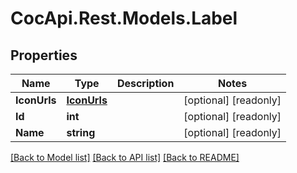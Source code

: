 ﻿# CocApi.Rest.Models.Label

## Properties

Name | Type | Description | Notes
------------ | ------------- | ------------- | -------------
**IconUrls** | [**IconUrls**](IconUrls.md) |  | [optional] [readonly] 
**Id** | **int** |  | [optional] [readonly] 
**Name** | **string** |  | [optional] [readonly] 

[[Back to Model list]](../../README.md#documentation-for-models) [[Back to API list]](../../README.md#documentation-for-api-endpoints) [[Back to README]](../../README.md)

